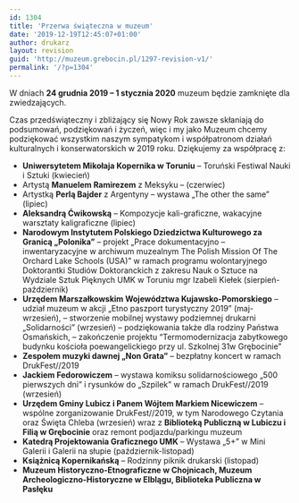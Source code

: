 ```yaml
---
id: 1304
title: 'Przerwa świąteczna w muzeum'
date: '2019-12-19T12:45:07+01:00'
author: drukarz
layout: revision
guid: 'http://muzeum.grebocin.pl/1297-revision-v1/'
permalink: '/?p=1304'
---
```


W dniach **24 grudnia 2019 – 1 stycznia 2020** muzeum będzie zamknięte dla zwiedzających.

Czas przedświąteczny i zbliżający się Nowy Rok zawsze skłaniają do podsumowań, podziękowań i życzeń, więc i my jako Muzeum chcemy podziękować wszystkim naszym sympatykom i współpatronom działań kulturalnych i konserwatorskich w 2019 roku. Dziękujemy za współpracę z:

- **Uniwersytetem Mikołaja Kopernika w Toruniu** – Toruński Festiwal Nauki i Sztuki (kwiecień)
- Artystą **Manuelem Ramirezem** z Meksyku – (czerwiec)
- Artystką **Perlą Bajder** z Argentyny – wystawa „The other the same” (lipiec)
- **Aleksandrą Ćwikowską** – Kompozycje kali-graficzne, wakacyjne warsztaty kaligraficzne (lipiec)
- **Narodowym Instytutem Polskiego Dziedzictwa Kulturowego za Granicą „Polonika”** – projekt „Prace dokumentacyjno – inwentaryzacyjne w archiwum muzealnym The Polish Mission Of The Orchard Lake Schools (USA)” w ramach programu wolontaryjnego Doktorantki Studiów Doktoranckich z zakresu Nauk o Sztuce na Wydziale Sztuk Pięknych UMK w Toruniu mgr Izabeli Kiełek (sierpień-październik)
- **Urzędem Marszałkowskim Województwa Kujawsko-Pomorskiego** – udział muzeum w akcji „Etno paszport turystyczny 2019” (maj-wrzesień), – stworzenie mobilnej wystawy podziemnej drukarni „Solidarności” (wrzesień) – podziękowania także dla rodziny Państwa Osmańskich, – zakończenie projektu “Termomodernizacja zabytkowego budynku kościoła poewangelickiego przy ul. Szkolnej 31w Grębocinie”
- **Zespołem muzyki dawnej „Non Grata”** – bezpłatny koncert w ramach DrukFest//2019
- **Jackiem Fedorowiczem** – wystawa komiksu solidarnościowego „500 pierwszych dni” i rysunków do „Szpilek” w ramach DrukFest//2019 (wrzesień)
- ****Urzędem Gminy Lubicz i Panem Wójtem Markiem Nicewiczem**** – wspólne zorganizowanie DrukFest//2019, w tym Narodowego Czytania oraz Święta Chleba (wrzesień) wraz z **Biblioteką Publiczną w Lubiczu i Filią w Grębocinie** oraz remont podjazdu/parkingu muzeum
- **Katedrą Projektowania Graficznego UMK** – Wystawa „5+” w Mini Galerii i Galerii na słupie (październik-listopad)
- **Książnicą Kopernikańską** – Rodzinny piknik drukarski (listopad)
- **Muzeum Historyczno-Etnograficzne w Chojnicach, Muzeum Archeologiczno-Historyczne w Elblągu, Biblioteka Publiczna w Pasłęku**